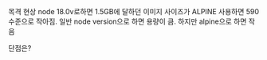 목격 현상
node 18.0v로하면 1.5GB에 달하던 이미지 사이즈가 ALPINE 사용하면 590 수준으로 작아짐.
일반 node version으로 하면 용량이 큼.
하지만 alpine으로 하면 작음

단점은?